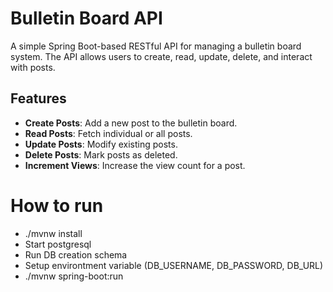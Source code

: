 # Bulletin Board API

A simple Spring Boot-based RESTful API for managing a bulletin board system. The API allows users to create, read, update, delete, and interact with posts.

## Features

- **Create Posts**: Add a new post to the bulletin board.
- **Read Posts**: Fetch individual or all posts.
- **Update Posts**: Modify existing posts.
- **Delete Posts**: Mark posts as deleted.
- **Increment Views**: Increase the view count for a post.

# How to run
- ./mvnw install
- Start postgresql
- Run DB creation schema
- Setup environtment variable (DB_USERNAME, DB_PASSWORD, DB_URL)
- ./mvnw spring-boot:run